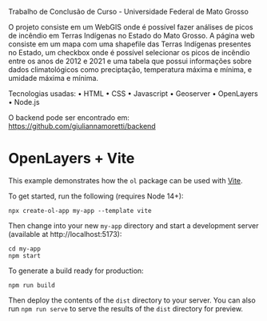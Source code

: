 Trabalho de Conclusão de Curso - Universidade Federal de Mato Grosso

O projeto consiste em um WebGIS onde é possível fazer análises de picos de incêndio em Terras Indígenas no Estado do Mato Grosso. A página web consiste em um mapa com uma shapefile das Terras Indígenas presentes no Estado, um checkbox onde é possível selecionar os picos de incêndio entre os anos de 2012 e 2021 e uma tabela que possui informações sobre dados climatológicos como preciptação, temperatura máxima e mínima, e umidade máxima e mínima.

Tecnologias usadas:
    • HTML
    • CSS
    • Javascript
    • Geoserver
    • OpenLayers
    • Node.js
    
O backend pode ser encontrado em: https://github.com/giuliannamoretti/backend

# OpenLayers + Vite

This example demonstrates how the `ol` package can be used with [Vite](https://vitejs.dev/).

To get started, run the following (requires Node 14+):

    npx create-ol-app my-app --template vite

Then change into your new `my-app` directory and start a development server (available at http://localhost:5173):

    cd my-app
    npm start

To generate a build ready for production:

    npm run build

Then deploy the contents of the `dist` directory to your server.  You can also run `npm run serve` to serve the results of the `dist` directory for preview.
